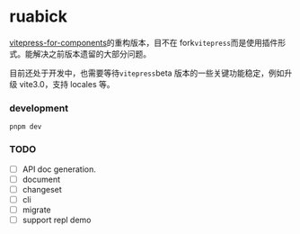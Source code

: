 # ruabick

[vitepress-for-components](https://github.com/dewfall123/vitepress-for-component)的重构版本，目不在 fork`vitepress`而是使用插件形式。能解决之前版本遗留的大部分问题。

目前还处于开发中，也需要等待`vitepress`beta 版本的一些关键功能稳定，例如升级 vite3.0，支持 locales 等。

### development

`pnpm dev`

### TODO

- [ ] API doc generation.
- [ ] document
- [ ] changeset
- [ ] cli
- [ ] migrate
- [ ] support repl demo
